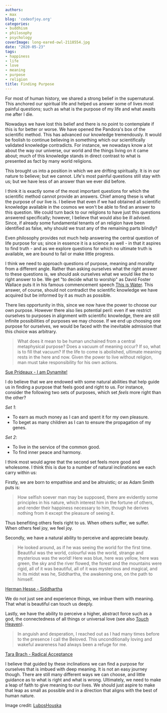 ```yaml
---
authors:
- max
blog: 'codeofjoy.org'
categories:
- buddhism
- philosophy
- psychology
coverImage: long-eared-owl-2118554.jpg
date: "2020-05-23"
tags:
- happiness
- life
- love
- meaning
- purpose
- religion
title: Finding Purpose
---
```


For most of human history, we shared a strong belief in the supernatural. This anchored our spiritual life and helped us answer some of lives most painful questions; such as what is the purpose of my life and what awaits me after I die.

Nowadays we have lost this belief and there is no point to contemplate if this is for better or worse. We have opened the Pandora's box of the scientific method. This has advanced our knowledge tremendously. It would be foolish to continue believing in something which our scientifically validated knowledge contradicts. For instance, we nowadays know a lot about the way our universe, our world and the things living on it came about; much of this knowledge stands in direct contrast to what is presented as fact by many world religions.

This brought us into a position in which we are drifting spiritually. It is in our nature to believe; but we cannot. Life's most painful questions still stay with us; but we have less of an answer than we ever did before.

I think it is exactly some of the most important questions for which the scientific method cannot provide an answers. Chief among these is what the purpose of our live is. I believe that even if we had obtained all scientific knowledge available in the cosmos we won't be able to find an answer to this question. We could turn back to our religions to have just this questions answered specifically; however, I believe that would also be ill advised. Since, if already some fundamental tenants of an religion have been identified as false, why should we trust any of the remaining parts blindly?

Even philosophy provides not much help answering the central question of life purpose for us; since in essence it is a science as well - in that it aspires to find truth - and as we explore questions for which no ultimate truth is available, we are bound to fail or make little progress.

I think we need to approach questions of purpose, meaning and morality from a different angle. Rather than asking ourselves what the right answer to these questions is, we should ask ourselves what we would like the to right answer to be. We get "to decide what to worship" as David Foster Wallace puts it in his famous commencement speech [This is Water](https://en.wikipedia.org/wiki/This_Is_Water). This answer, of course, should not contradict the scientific knowledge we have acquired but be informed by it as much as possible.

There lies opportunity in this, since we now have the power to choose our own purpose. However there also lies potential peril: even if we restrict ourselves to purposes in alignment with scientific knowledge, there are still infinite possibilities of purposes we may choose. If we end up choosing one purpose for ourselves, we would be faced with the inevitable admission that this choice was arbitrary.

> What does it mean to be human unchained from a central metaphysical purpose? Does a vacuum of meaning occur? If so, what is to fill that vacuum? If the life to come is abolished, ultimate meaning rests in the here and now. Given the power to live without religion, man must take responsibility for his own actions.

[Sue Prideaux - I am Dynamite!](https://www.goodreads.com/review/show/3352769348)

I do believe that we are endowed with some natural abilities that help guide us in finding a purpose that feels good and right to us. For instance, consider the following two sets of purposes, which set _feels_ more right than the other?

_Set 1_:

- To earn as much money as I can and spent it for my own pleasure.
- To beget as many children as I can to ensure the propagation of my genes.

_Set 2_:

- To live in the service of the common good.
- To find inner peace and harmony.

I think most would agree that the second set feels more good and wholesome. I think this is due to a number of natural inclinations we each carry within us:

Firstly, we are born to empathise and and be altruistic; or as Adam Smith puts is:

> How selfish soever man may be supposed, there are evidently some principles in his nature, which interest him in the fortune of others, and render their happiness necessary to him, though he derives nothing from it except the pleasure of seeing it.

Thus benefiting others feels right to us. When others suffer, we suffer. When others feel joy, we feel joy.

Secondly, we have a natural ability to perceive and appreciate beauty.

> He looked around, as if he was seeing the world for the first time. Beautiful was the world, colourful was the world, strange and mysterious was the world! Here was blue, here was yellow, here was green, the sky and the river flowed, the forest and the mountains were rigid, all of it was beautiful, all of it was mysterious and magical, and in its midst was he, Siddhartha, the awakening one, on the path to himself.

[Herman Hesse - Siddhartha](https://www.goodreads.com/book/show/52036.Siddhartha)

We do not just see and experience things, we imbue them with meaning. That what is beautiful can touch us deeply.

Lastly, we have the ability to perceive a higher, abstract force such as a god, the connectedness of all things or universal love (see also [Touch Heaven](https://maxrohde.com/2019/11/16/touch-heaven/)).

> In anguish and desperation, I reached out as I had many times before to the presence I call the Beloved. This unconditionally loving and wakeful awareness had always been a refuge for me.

[Tara Brach - Radical Acceptance](https://www.goodreads.com/book/show/173666.Radical_Acceptance)

I believe that guided by these inclinations we can find a purpose for ourselves that is imbued with deep meaning. It is not an easy journey though. There are still many different ways we can choose, and little guidance as to what is right and what is wrong. Ultimately, we need to make a leap of faith to give meaning to our lives. We should just aspire to make that leap as small as possible and in a direction that aligns with the best of human nature.

Image credit: [LubosHouska](https://pixabay.com/photos/long-eared-owl-owl-bird-wildlife-2118554/)
